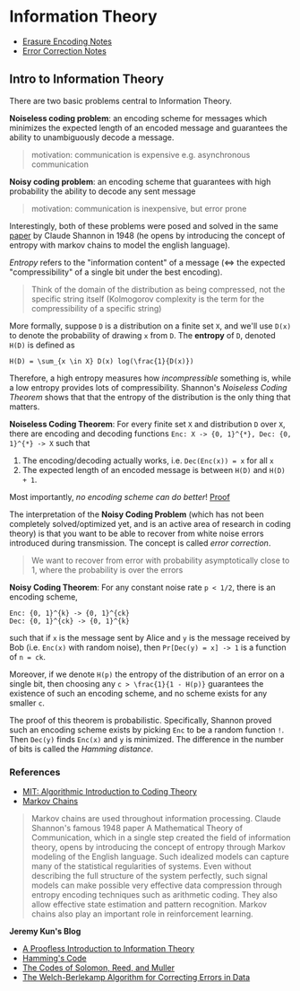 # Information Theory

* [Erasure Encoding Notes](./ErasureEncoding.md)
* [Error Correction Notes](./ErrorCorrection.md)

## Intro to Information Theory

There are two basic problems central to Information Theory.

**Noiseless coding problem**: an encoding scheme for messages which minimizes the expected length of an encoded message and guarantees the ability to unambiguously decode a message.

> motivation: communication is expensive e.g. asynchronous communication

**Noisy coding problem**: an encoding scheme that guarantees with high probability the ability to decode any sent message

> motivation: communication is inexpensive, but error prone

Interestingly, both of these problems were posed and solved in the same [paper](https://en.wikipedia.org/wiki/A_Mathematical_Theory_of_Communication) by Claude Shannon in 1948 (he opens by introducing the concept of entropy with markov chains to model the english language).

*Entropy* refers to the "information content" of a message (<=> the expected "compressibility" of a single bit under the best encoding). 

> Think of the domain of the distribution as being compressed, not the specific string itself (Kolmogorov complexity is the term for the compressibility of a specific string)

More formally, suppose `D` is a distribution on a finite set `X`, and we'll use `D(x)` to denote the probability of drawing `x` from `D`. The **entropy** of `D`, denoted `H(D)` is defined as 

```
H(D) = \sum_{x \in X} D(x) log(\frac{1}{D(x)})
```

Therefore, a high entropy measures how *incompressible* something is, while a low entropy provides lots of compressibility. Shannon's *Noiseless Coding Theorem* shows that that the entropy of the distribution is the only thing that matters.

**Noiseless Coding Theorem**: For every finite set `X` and distribution `D` over `X`, there are encoding and decoding functions `Enc: X -> {0, 1}^{*}, Dec: {0, 1}^{*} -> X` such that
1. The encoding/decoding actually works, i.e. `Dec(Enc(x)) = x` for all `x`
2. The expected length of an encoded message is between `H(D)` and `H(D) + 1`.

Most importantly, *no encoding scheme can do better*! [Proof](https://en.wikipedia.org/wiki/Shannon%27s_source_coding_theorem)

The interpretation of the **Noisy Coding Problem** (which has not been completely solved/optimized yet, and is an active area of research in coding theory) is that you want to be able to recover from white noise errors introduced during transmission. The concept is called *error correction*.

> We want to recover from error with probability asymptotically close to 1, where the probability is over the errors

**Noisy Coding Theorem**: For any constant noise rate `p < 1/2`, there is an encoding scheme,

```
Enc: {0, 1}^{k} -> {0, 1}^{ck}
Dec: {0, 1}^{ck} -> {0, 1}^{k}
```

such that if `x` is the message sent by Alice and `y` is the message received by Bob (i.e. `Enc(x)` with random noise), then `Pr[Dec(y) = x] -> 1` is a function of `n = ck`.

Moreover, if we denote `H(p)` the entropy of the distribution of an error on a single bit, then choosing any `c > \frac{1}{1 - H(p)}` guarantees the existence of such an encoding scheme, and no scheme exists for any smaller `c`.

The proof of this theorem is probabilistic. Specifically, Shannon proved such an encoding scheme exists by picking `Enc` to be a random function `!`. Then `Dec(y)` finds `Enc(x)` and `y` is minimized. The difference in the number of bits is called the *Hamming distance*.

### References
* [MIT: Algorithmic Introduction to Coding Theory](http://people.csail.mit.edu/madhu/FT01/)
* [Markov Chains](https://en.wikipedia.org/wiki/Markov_chain#Information_and_computer_science)

> Markov chains are used throughout information processing. Claude Shannon's famous 1948 paper A Mathematical Theory of Communication, which in a single step created the field of information theory, opens by introducing the concept of entropy through Markov modeling of the English language. Such idealized models can capture many of the statistical regularities of systems. Even without describing the full structure of the system perfectly, such signal models can make possible very effective data compression through entropy encoding techniques such as arithmetic coding. They also allow effective state estimation and pattern recognition. Markov chains also play an important role in reinforcement learning.

**Jeremy Kun's Blog**
* [A Proofless Introduction to Information Theory](https://jeremykun.com/2015/02/16/a-proofless-introduction-to-information-theory/)
* [Hamming's Code](https://jeremykun.com/2015/03/02/hammings-code/) 
* [The Codes of Solomon, Reed, and Muller](https://jeremykun.com/2015/03/23/the-codes-of-solomon-reed-and-muller/)
* [The Welch-Berlekamp Algorithm for Correcting Errors in Data](https://jeremykun.com/2015/09/07/welch-berlekamp/)